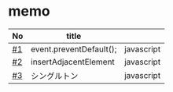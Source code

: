 # memo

| No                                                         | title                   |            |
| ---------------------------------------------------------- | ----------------------- | ---------- |
| [#1](https://github.com/cossack910/tsTestProject/issues/1) | event.preventDefault(); | javascript |
| [#2](https://github.com/cossack910/tsTestProject/issues/2) | insertAdjacentElement   | javascript |
| [#3](https://github.com/cossack910/tsTestProject/issues/3) | シングルトン            | javascript |
